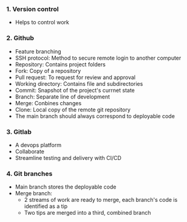### 1. Version control

- Helps to control work

### 2. Github

- Feature branching
- SSH protocol: Method to secure remote login to another computer
- Repository: Contains project folders
- Fork: Copy of a repository
- Pull request: To request for review and approval
- Working directory: Contains file and subdirectories
- Commit: Snapshot of the project's currnet state
- Branch: Separate line of development
- Merge: Conbines changes
- Clone: Local copy of the remote git repository
- The main branch should always correspond to deployable code

### 3. Gitlab

- A devops platform
- Collaborate
- Streamline testing and delivery with CI/CD

### 4. Git branches

- Main branch stores the deployable code
- Merge branch:
  - 2 streams of work are ready to merge, each branch's code is identified as a tip
  - Two tips are merged into a third, combined branch
